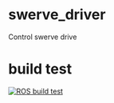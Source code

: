 # swerve_driver
Control swerve drive

# build test
[![ROS build test](https://github.com/motii8128/swerve_driver/actions/workflows/main.yml/badge.svg)](https://github.com/motii8128/swerve_driver/actions/workflows/main.yml)
